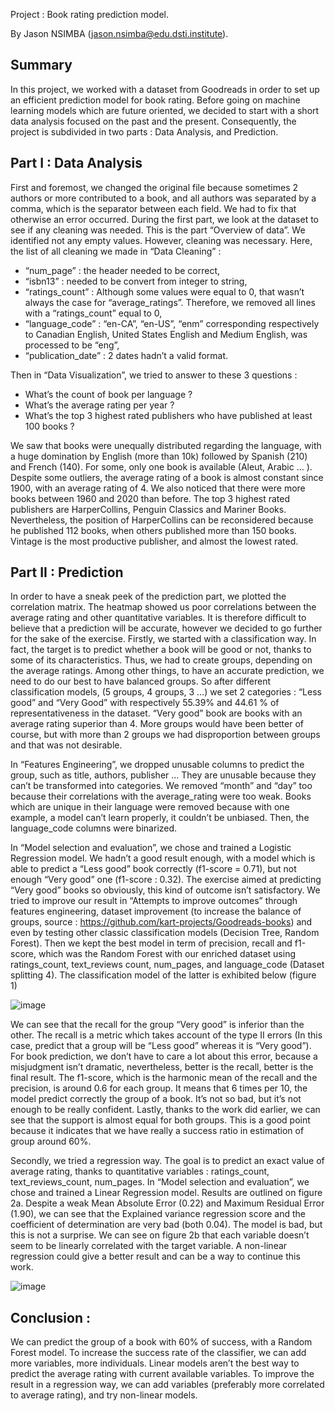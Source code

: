 Project : Book rating prediction model.

By Jason NSIMBA (jason.nsimba@edu.dsti.institute).

## Summary
In this project, we worked with a dataset from Goodreads in order to set up an efficient prediction model for book rating. Before going on machine learning models which are future oriented, we decided to start with a short data analysis focused on the past and the present. Consequently, the project is subdivided in two parts : Data Analysis, and Prediction. 

## Part I : Data Analysis
First and foremost, we changed the original file because sometimes 2 authors or more contributed to a book, and all authors was separated by a comma, which is the separator between each field. We had to fix that otherwise an error occurred. 
During the first part, we look at the dataset to see if any cleaning was needed. This is the part “Overview of data”. We identified not any empty values. However, cleaning was necessary. Here, the list of all cleaning we made in “Data Cleaning” :
-	“num_page” : the header needed to be correct,
-	“isbn13” : needed to be convert from integer to string, 
-	“ratings_count” : Although some values were equal to 0, that wasn’t always the case for “average_ratings”. Therefore, we removed all lines with a “ratings_count” equal to 0,
-	“language_code”  : “en-CA”, “en-US”, “enm” corresponding respectively to Canadian English, United States English and Medium English, was processed to be “eng”,
-	“publication_date” : 2 dates hadn’t a valid format. 

Then in “Data Visualization”, we tried to answer to these 3 questions : 
- What’s the count of book per language ? 
- What’s the average rating per year ?
- What’s the top 3 highest rated publishers who have published at least 100 books ? 

We saw that books were unequally distributed regarding the language, with a huge domination by English (more than 10k) followed by Spanish (210) and French (140). For some, only one book is available (Aleut, Arabic … ). Despite some outliers, the average rating of a book is almost constant since 1900, with an average rating of 4. We also noticed that there were more books between 1960 and 2020 than before. The top 3 highest rated publishers are HarperCollins, Penguin Classics and Mariner Books. Nevertheless, the position of HarperCollins can be reconsidered because he published 112 books, when others published more than 150 books. Vintage is the most productive publisher, and almost the lowest rated. 

## Part II : Prediction
In order to have a sneak peek of the prediction part, we plotted the correlation matrix. The heatmap showed us poor correlations between the average rating and other quantitative variables. It is therefore difficult to believe that a prediction will be accurate, however we decided to go further for the sake of the exercise.
Firstly, we started with a classification way. In fact, the target is to predict whether a book will be good or not, thanks to some of its characteristics. Thus, we had to create groups, depending on the average ratings. Among other things, to have an accurate prediction, we need to do our best to have balanced groups. So after different classification models, (5 groups, 4 groups, 3 …) we set 2 categories : “Less good” and “Very Good” with respectively 55.39% and 44.61 % of representativeness in the dataset. “Very good” book are books with an average rating superior than 4. More groups would have been better of course, but with more than 2 groups we had disproportion between groups and that was not desirable. 

In “Features Engineering”, we dropped unusable columns to predict the group, such as title, authors, publisher ... They are unusable because they can’t be transformed into categories. We removed “month” and “day” too because their correlations with the average_rating were too weak. Books which are unique in their language were removed because with one example, a model can’t learn properly, it couldn’t be unbiased. Then, the language_code columns were binarized. 

In “Model selection and evaluation”, we chose and trained a Logistic Regression model. We hadn’t a good result enough, with a model which is able to predict a “Less good” book correctly (f1-score = 0.71), but not enough “Very good” one (f1-score : 0.32). The exercise aimed at predicting “Very good” books so obviously, this kind of outcome isn’t satisfactory.  We tried to improve our result in “Attempts to improve outcomes” through features engineering, dataset improvement (to increase the balance of groups, source : https://github.com/kart-projects/Goodreads-books) and even by testing other classic classification models (Decision Tree, Random Forest). Then we kept the best model in term of precision, recall and f1-score, which was the Random Forest with our enriched dataset using ratings_count, text_reviews count, num_pages, and language_code (Dataset splitting 4).
The classification model of the latter is exhibited below (figure 1)

![image](https://user-images.githubusercontent.com/94021364/171062170-b8e52dc4-cf13-4084-9be0-10cdc6f42b23.png)

We can see that the recall for the group “Very good” is inferior than the other. The recall is a metric which takes account of the type II errors (In this case, predict that a group will be “Less good” whereas it is “Very good”). For book prediction, we don’t have to care a lot about this error, because a misjudgment isn’t dramatic, nevertheless, better is the recall, better is the final result. The f1-score, which is the harmonic mean of the recall and the precision, is around 0.6 for each group. It means that 6 times per 10, the model predict correctly the group of a book. It’s not so bad, but it’s not enough to be really confident. Lastly, thanks to the work did earlier, we can see that the support is almost equal for both groups. This is a good point because it indicates that we have really a success ratio in estimation of group around 60%. 

Secondly, we tried a regression way. The goal is to predict an exact value of average rating, thanks to quantitative variables : ratings_count, text_reviews_count, num_pages. In “Model selection and evaluation”, we chose and trained a Linear Regression model. Results are outlined on figure 2a. Despite a weak Mean Absolute Error (0.22) and Maximum Residual Error (1.90), we can see that the Explained variance regression score and the coefficient of determination are very bad (both 0.04). The model is bad, but this is not a surprise. We can see on figure 2b that each variable doesn’t seem to be linearly correlated with the target variable. A non-linear regression could give a better result and can be a way to continue this work. 

![image](https://user-images.githubusercontent.com/94021364/171062309-9031693e-e029-4f16-b366-475f3cd61750.png)

## Conclusion : 
We can predict the group of a book with 60% of success, with a Random Forest model. To increase the success rate of the classifier, we can add more variables, more individuals. Linear models aren’t the best way to predict the average rating with current available variables.  To improve the result in a regression way, we can add variables (preferably more correlated to average rating), and try non-linear models. 
